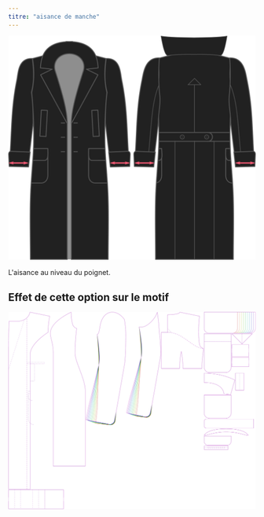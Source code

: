 ```yaml
---
titre: "aisance de manche"
---
```


![Aisance de poignet](./cuffease.svg)

L'aisance au niveau du poignet.

## Effet de cette option sur le motif

![Cette image montre l'effet de cette option en superposant plusieurs variantes qui ont une valeur différente pour cette option](carlita_cuffease_sample.svg "Effet de cette option sur le modèle")
